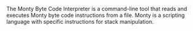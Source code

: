 The Monty Byte Code Interpreter is a command-line tool that reads and executes Monty byte code instructions from a file. Monty is a scripting language with specific instructions for stack manipulation.
